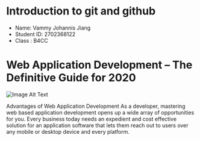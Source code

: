 # Introduction to git and github

- Name: Vammy Johannis Jiang
- Student ID: 2702368122
- Class : B4CC

# Web Application Development – The Definitive Guide for 2020

![Image Alt Text](https://www.moveoapps.com/blog/wp-content/uploads/2020/07/types-of-web-applications.png)

Advantages of Web Application Development
As a developer, mastering web based application development opens up a wide array of opportunities for you. Every business today needs an expedient and cost effective solution for an application software that lets them reach out to users over any mobile or desktop device and every platform.